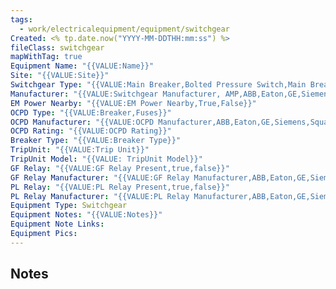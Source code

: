```yaml
---
tags:
  - work/electricalequipment/equipment/switchgear
Created: <% tp.date.now("YYYY-MM-DDTHH:mm:ss") %>
fileClass: switchgear
mapWithTag: true
Equipment Name: "{{VALUE:Name}}"
Site: "{{VALUE:Site}}"
Switchgear Type: "{{VALUE:Main Breaker,Bolted Pressure Switch,Main Breaker_Remote Distribution,Main_Tie_Main}}"
Manufacturer: "{{VALUE:Switchgear Manufacturer, AMP,ABB,Eaton,GE,Siemens,SquareD}}"
EM Power Nearby: "{{VALUE:EM Power Nearby,True,False}}"
OCPD Type: "{{VALUE:Breaker,Fuses}}"
OCPD Manufacturer: "{{VALUE:OCPD Manufacturer,ABB,Eaton,GE,Siemens,SquareD}}"
OCPD Rating: "{{VALUE:OCPD Rating}}"
Breaker Type: "{{VALUE:Breaker Type}}"
TripUnit: "{{VALUE:Trip Unit}}"
TripUnit Model: "{{VALUE: TripUnit Model}}"
GF Relay: "{{VALUE:GF Relay Present,true,false}}"
GF Relay Manufacturer: "{{VALUE:GF Relay Manufacturer,ABB,Eaton,GE,Siemens,SquareD,N/A}}"
PL Relay: "{{VALUE:PL Relay Present,true,false}}"
PL Relay Manufacturer: "{{VALUE:PL Relay Manufacturer,ABB,Eaton,GE,Siemens,SquareD,N/A}}"
Equipment Type: Switchgear
Equipment Notes: "{{VALUE:Notes}}"
Equipment Note Links: 
Equipment Pics:
---
```

## Notes